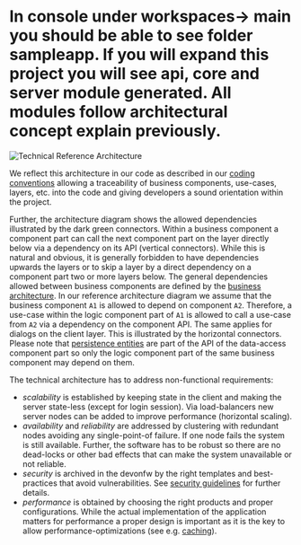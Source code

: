 In console under workspaces-&gt; main you should be able to see folder sampleapp. If you will expand this project you will see api, core and server module generated. All modules follow architectural concept explain previously.
====




![Technical Reference Architecture](https://devonfw.com/website/pages/docs/images/T-Architecture.svg)

We reflect this architecture in our code as described in our [coding conventions](https://github.com/devonfw/devon4j/blob/master/documentation/coding-conventions.asciidoc#packages) allowing a traceability of business components, use-cases, layers, etc. into the code and giving
developers a sound orientation within the project.

Further, the architecture diagram shows the allowed dependencies illustrated by the dark green connectors.
Within a business component a component part can call the next component part on the layer directly below via a dependency on its API (vertical connectors).
While this is natural and obvious, it is generally forbidden to have dependencies upwards the layers
or to skip a layer by a direct dependency on a component part two or more layers below.
The general dependencies allowed between business components are defined by the [business architecture](https://github.com/devonfw/devon4j/blob/master/documentation/architecture.asciidoc#business-architecture).
In our reference architecture diagram we assume that the business component `A1` is allowed to depend
on component `A2`. Therefore, a use-case within the logic component part of `A1` is allowed to call a
use-case from `A2` via a dependency on the component API. The same applies for dialogs on the client layer.
This is illustrated by the horizontal connectors. Please note that [persistence entities](https://github.com/devonfw/devon4j/blob/master/documentation/guide-jpa.asciidoc#entity) are part of the API of the data-access component part so only the logic component part of the same
business component may depend on them.

The technical architecture has to address non-functional requirements:

* *scalability* 
is established by keeping state in the client and making the server state-less (except for login session). Via load-balancers new server nodes can be added to improve performance (horizontal scaling).
* *availability* and *reliability* 
are addressed by clustering with redundant nodes avoiding any single-point-of failure. If one node fails the system is still available. Further, the software has to be robust so there are no dead-locks or other bad effects that can make the system unavailable or not reliable.
* *security* 
is archived in the devonfw by the right templates and best-practices that avoid vulnerabilities. See [security guidelines](https://github.com/devonfw/devon4j/blob/master/documentation/guide-security.asciidoc) for further details.
* *performance* 
is obtained by choosing the right products and proper configurations. While the actual implementation of the application matters for performance a proper design is important as it is the key to allow performance-optimizations (see e.g. [caching](https://github.com/devonfw/devon4j/blob/master/documentation/guide-caching.asciidoc)).



